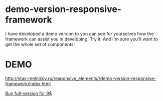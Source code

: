 # demo-version-responsive-framework
I have developed a demo version to you can see for yourselves how the framework can assist you in developing. Try it. And I'm sure you'll want to get the whole set of components!

# DEMO
<a href="http://stas-melnikov.ru/responsive_elements//demo-version-responsive-framework/index.html">http://stas-melnikov.ru/responsive_elements//demo-version-responsive-framework/index.html</a>

<a href="http://codecanyon.net/item/responsive-framework/8818382">Buy full-version for 9$</a>
